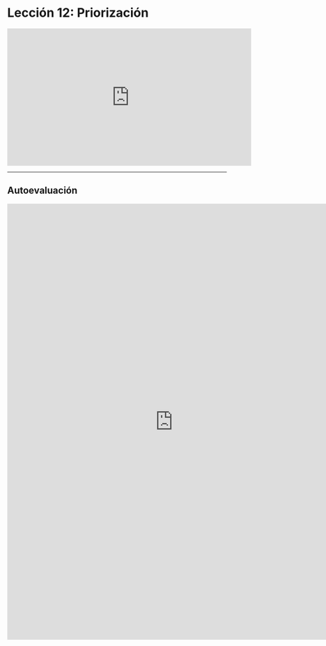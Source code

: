 
# Lección 12: Priorización


<div class="iframeWrapper">
	<iframe width="560" height="315" src="https://www.youtube.com/embed/FWIJosey8nI?cc_lang_pref=es&cc_load_policy=1" frameborder="0" allowfullscreen></iframe>
</div>

***

## Autoevaluación

<div class="iframeFormWrapper">
	<iframe src="https://docs.google.com/forms/d/e/1FAIpQLSd0YgXnSxMCYenq--9QNEVg2qJ14yqIYSgZa2-gh6aOU-1vTw/viewform?embedded=true" width="760" height="1000" frameborder="0" marginheight="0" marginwidth="0">Cargando...</iframe>
</div>